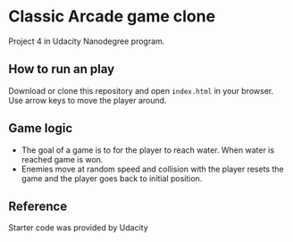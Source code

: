 # Classic Arcade game clone
Project 4 in Udacity Nanodegree program.

## How to run an play
Download or clone this repository and open `index.html` in your browser.
Use arrow keys to move the player around.

## Game logic
- The goal of a game is to for the player to reach water. When water is reached game is won.
- Enemies move at random speed and collision with the player resets the game and the player goes back to initial position.

## Reference
Starter code was provided by Udacity
